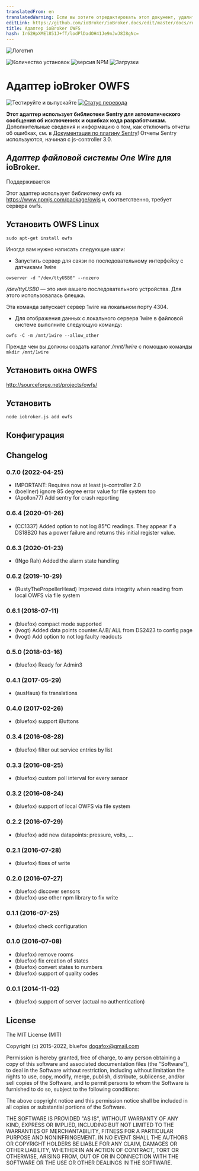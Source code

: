 ```yaml
---
translatedFrom: en
translatedWarning: Если вы хотите отредактировать этот документ, удалите поле «translatedFrom», в противном случае этот документ будет снова автоматически переведен
editLink: https://github.com/ioBroker/ioBroker.docs/edit/master/docs/ru/adapterref/iobroker.owfs/README.md
title: Адаптер ioBroker OWFS
hash: Ir62HpXMEl851J+fT/lodPlDadOH41Je9nJwJ8I8gNc=
---
```

![Логотип](../../../en/adapterref/iobroker.owfs/admin/owfs.png)

![Количество установок](http://iobroker.live/badges/owfs-stable.svg)
![версия NPM](http://img.shields.io/npm/v/iobroker.owfs.svg)
![Загрузки](https://img.shields.io/npm/dm/iobroker.owfs.svg)

# Адаптер ioBroker OWFS
![Тестируйте и выпускайте](https://github.com/ioBroker/ioBroker.owfs/workflows/Test%20and%20Release/badge.svg) [![Статус перевода](https://weblate.iobroker.net/widgets/adapters/-/owfs/svg-badge.svg)](https://weblate.iobroker.net/engage/adapters/?utm_source=widget)

**Этот адаптер использует библиотеки Sentry для автоматического сообщения об исключениях и ошибках кода разработчикам.** Дополнительные сведения и информацию о том, как отключить отчеты об ошибках, см. в [Документация по плагину Sentry](https://github.com/ioBroker/plugin-sentry#plugin-sentry)! Отчеты Sentry используются, начиная с js-controller 3.0.

## *Адаптер файловой системы One Wire* для ioBroker.
Поддерживается

Этот адаптер использует библиотеку owfs из https://www.npmjs.com/package/owjs и, соответственно, требует сервера owfs.

## Установить OWFS Linux
```sudo apt-get install owfs```

Иногда вам нужно написать следующие шаги:

- Запустить сервер для связи по последовательному интерфейсу с датчиками 1wire

```
owserver -d "/dev/ttyUSB0" --nozero
```

*/dev/ttyUSB0* — это имя вашего последовательного устройства. Для этого использовалась флешка.

Эта команда запускает сервер 1wire на локальном порту 4304.

- Для отображения данных с локального сервера 1wire в файловой системе выполните следующую команду:

```
owfs -C -m /mnt/1wire --allow_other
```

Прежде чем вы должны создать каталог */mnt/1wire* с помощью команды `mkdir /mnt/1wire`

## Установить окна OWFS
http://sourceforge.net/projects/owfs/

## Установить
```node iobroker.js add owfs```

## Конфигурация

## Changelog
### 0.7.0 (2022-04-25)
* IMPORTANT: Requires now at least js-controller 2.0
* (boellner) ignore 85 degree error value for file system too
* (Apollon77) Add sentry for crash reporting

### 0.6.4 (2020-01-26)
* (CC1337) Added option to not log 85°C readings. They appear if a DS18B20 has a power failure and returns this initial register value.

### 0.6.3 (2020-01-23)
* (INgo Rah) Added the alarm state handling

### 0.6.2 (2019-10-29)
* (RustyThePropellerHead) Improved data integrity when reading from local OWFS via file system

### 0.6.1 (2018-07-11)
* (bluefox) compact mode supported
* (lvogt) Added data points counter.A/.B/.ALL from DS2423 to config page
* (lvogt) Add option to not log faulty readouts

### 0.5.0 (2018-03-16)
* (bluefox) Ready for Admin3

### 0.4.1 (2017-05-29)
* (ausHaus) fix translations

### 0.4.0 (2017-02-26)
* (bluefox) support iButtons

### 0.3.4 (2016-08-28)
* (bluefox) filter out service entries by list

### 0.3.3 (2016-08-25)
* (bluefox) custom poll interval for every sensor

### 0.3.2 (2016-08-24)
* (bluefox) support of local OWFS via file system

### 0.2.2 (2016-07-29)
* (bluefox) add new datapoints: pressure, volts, ...

### 0.2.1 (2016-07-28)
* (bluefox) fixes of write

### 0.2.0 (2016-07-27)
* (bluefox) discover sensors
* (bluefox) use other npm library to fix write

### 0.1.1 (2016-07-25)
* (bluefox) check configuration

### 0.1.0 (2016-07-08)
* (bluefox) remove rooms
* (bluefox) fix creation of states
* (bluefox) convert states to numbers
* (bluefox) support of quality codes

### 0.0.1 (2014-11-02)
* (bluefox) support of server (actual no authentication)

## License

The MIT License (MIT)

Copyright (c) 2015-2022, bluefox <dogafox@gmail.com>

Permission is hereby granted, free of charge, to any person obtaining a copy
of this software and associated documentation files (the "Software"), to deal
in the Software without restriction, including without limitation the rights
to use, copy, modify, merge, publish, distribute, sublicense, and/or sell
copies of the Software, and to permit persons to whom the Software is
furnished to do so, subject to the following conditions:

The above copyright notice and this permission notice shall be included in
all copies or substantial portions of the Software.

THE SOFTWARE IS PROVIDED "AS IS", WITHOUT WARRANTY OF ANY KIND, EXPRESS OR
IMPLIED, INCLUDING BUT NOT LIMITED TO THE WARRANTIES OF MERCHANTABILITY,
FITNESS FOR A PARTICULAR PURPOSE AND NONINFRINGEMENT. IN NO EVENT SHALL THE
AUTHORS OR COPYRIGHT HOLDERS BE LIABLE FOR ANY CLAIM, DAMAGES OR OTHER
LIABILITY, WHETHER IN AN ACTION OF CONTRACT, TORT OR OTHERWISE, ARISING FROM,
OUT OF OR IN CONNECTION WITH THE SOFTWARE OR THE USE OR OTHER DEALINGS IN
THE SOFTWARE.
